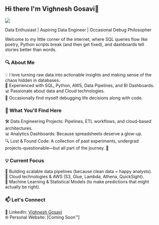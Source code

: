 ## Hi there I'm Vighnesh Gosavi👋

![](https://komarev.com/ghpvc/?username=vighnesh242&style=for-the-badge)

Data Enthusiast | Aspiring Data Engineer | Occasional Debug Philosopher

Welcome to my little corner of the internet, where SQL queries flow like poetry, Python scripts break (and then get fixed), and dashboards tell stories better than words.

### 🔍 About Me
💡 I love turning raw data into actionable insights and making sense of the chaos hidden in databases.</br>
💾 Experienced with SQL, Python, AWS, Data Pipelines, and BI Dashboards.</br>
📊 Passionate about data and Cloud technologies.</br>
🐞 Occasionally find myself debugging life decisions along with code.</br>

### 🚀 What You'll Find Here
🛠️ Data Engineering Projects: Pipelines, ETL workflows, and cloud-based architectures.</br>
📊 Analytics Dashboards: Because spreadsheets deserve a glow-up.</br>
🔍 Lost & Found Code: A collection of past experiments, undergrad projects-questionable—but all part of the journey. 🚀

### 💡 Current Focus
🔹 Building scalable data pipelines (because clean data = happy analysts).</br>
🔹 Cloud technologies & AWS (S3, Glue, Lambda, Athena, QuickSight).</br>
🔹 Machine Learning & Statistical Models (to make predictions that might actually be right).</br>

### 📫 Let's Connect
💼 LinkedIn: [Vighnesh Gosavi](https://www.linkedin.com/in/vighnesh-gosavi-a04868159/)</br>
🌐 Personal Website: [Coming Soon™]


<!--
**vighnesh242/vighnesh242** is a ✨ _special_ ✨ repository because its `README.md` (this file) appears on your GitHub profile.

Here are some ideas to get you started:

- 🔭 I’m currently working on ...
- 🌱 I’m currently learning ...
- 👯 I’m looking to collaborate on ...
- 🤔 I’m looking for help with ...
- 💬 Ask me about ...
- 📫 How to reach me: ...
- 😄 Pronouns: ...
- ⚡ Fun fact: ...
-->
